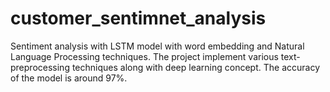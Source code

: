 # customer_sentimnet_analysis
Sentiment analysis with LSTM model with word embedding and Natural Language Processing techniques. The project implement various text-preprocessing techniques along with deep learning concept. The accuracy of the model is around 97%.
